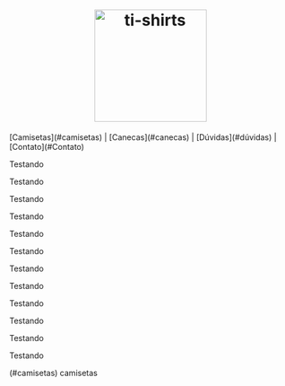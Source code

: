 <h1 align="center"><img src="https://github.com/ti-shirts/store/blob/master/logo-ti-shirt.png" width="200" alt="ti-shirts"></h1>
[Camisetas](#camisetas) | [Canecas](#canecas) | [Dúvidas](#dúvidas) | [Contato](#Contato) 





Testando

Testando

Testando

Testando

Testando

Testando

Testando

Testando

Testando

Testando

Testando

Testando


(#camisetas) camisetas






